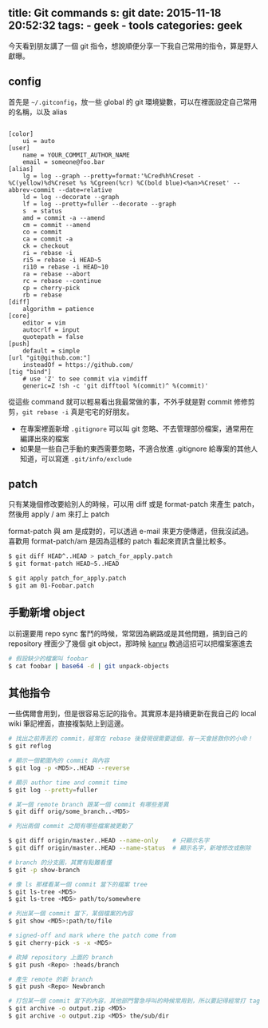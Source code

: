 title: Git commands
s: git
date: 2015-11-18 20:52:32
tags:
    - geek
    - tools
categories: geek
---

今天看到朋友講了一個 git 指令，想說順便分享一下我自己常用的指令，算是野人獻曝。

<!-- more -->

## config

首先是 <code>~/.gitconfig</code>，放一些 global 的 git 環境變數，可以在裡面設定自己常用的名稱，以及 alias

```config

[color]
	ui = auto
[user]
	name = YOUR_COMMIT_AUTHOR_NAME
	email = someone@foo.bar
[alias]
	lg = log --graph --pretty=format:'%Cred%h%Creset -%C(yellow)%d%Creset %s %Cgreen(%cr) %C(bold blue)<%an>%Creset' --abbrev-commit --date=relative
	ld = log --decorate --graph
	lf = log --pretty=fuller --decorate --graph
	s  = status
	amd = commit -a --amend
	cm = commit --amend
	co = commit
	ca = commit -a
	ck = checkout
	ri = rebase -i
	ri5 = rebase -i HEAD~5
	ri10 = rebase -i HEAD~10
	ra = rebase --abort
	rc = rebase --continue
	cp = cherry-pick
	rb = rebase
[diff]
	algorithm = patience
[core]
	editor = vim
	autocrlf = input
	quotepath = false
[push]
	default = simple
[url "git@github.com:"]
	insteadOf = https://github.com/
[tig "bind"]
	# use 'Z' to see commit via vimdiff
	generic=Z !sh -c 'git difftool %(commit)^ %(commit)'

```

從這些 command 就可以輕易看出我最常做的事，不外乎就是對 commit 修修剪剪，<code>git rebase -i</code> 真是宅宅的好朋友。

* 在專案裡面新增 <code>.gitignore</code> 可以叫 git 忽略、不去管理部份檔案，通常用在編譯出來的檔案
* 如果是一些自己手動的東西需要忽略，不適合放進 .gitignore 給專案的其他人知道，可以寫進 <code>.git/info/exclude</code>

## patch

只有某幾個修改要給別人的時候，可以用 diff 或是 format-patch 來產生 patch，然後用 apply / am 來打上 patch

format-patch 與 am 是成對的，可以透過 e-mail 來更方便傳遞，但我沒試過。喜歡用 format-patch/am 是因為這樣的 patch 看起來資訊含量比較多。

```bash
$ git diff HEAD^..HEAD > patch_for_apply.patch
$ git format-patch HEAD~5..HEAD

$ git apply patch_for_apply.patch
$ git am 01-Foobar.patch
```

## 手動新增 object

以前還要用 repo sync 奮鬥的時候，常常因為網路或是其他問題，搞到自己的 repository 裡面少了幾個 git object，那時候 [kanru](https://kanru.info/) 教過這招可以把檔案塞進去

```bash
# 假設缺少的檔案叫 foobar
$ cat foobar | base64 -d | git unpack-objects
```

## 其他指令

一些偶爾會用到，但是很容易忘記的指令。其實原本是持續更新在我自己的 local wiki 筆記裡面，直接複製貼上到這邊。

```bash
# 找出之前弄丟的 commit，經常在 rebase 後發現很需要這個，有一天會拯救你的小命！
$ git reflog

# 顯示一個範圍內的 commit 與內容
$ git log -p <MD5>..HEAD --reverse

# 顯示 author time and commit time
$ git log --pretty=fuller

# 某一個 remote branch 跟某一個 commit 有哪些差異
$ git diff orig/some_branch..<MD5>

# 列出兩個 commit 之間有哪些檔案被更動了

$ git diff origin/master..HEAD --name-only    # 只顯示名字
$ git diff origin/master..HEAD --name-status  # 顯示名字，新增修改或刪除

# branch 的分支圖，其實有點難看懂
$ git -p show-branch

# 像 ls 那樣看某一個 commit 當下的檔案 tree
$ git ls-tree <MD5>
$ git ls-tree <MD5> path/to/somewhere

# 列出某一個 commit 當下，某個檔案的內容
$ git show <MD5>:path/to/file

# signed-off and mark where the patch come from
$ git cherry-pick -s -x <MD5>

# 砍掉 repository 上面的 branch
$ git push <Repo> :heads/branch

# 產生 remote 的新 branch
$ git push <Repo> Newbranch

# 打包某一個 commit 當下的內容，其他部門警急呼叫的時候常用到，所以要記得經常打 tag
$ git archive -o output.zip <MD5>
$ git archive -o output.zip <MD5> the/sub/dir

```
